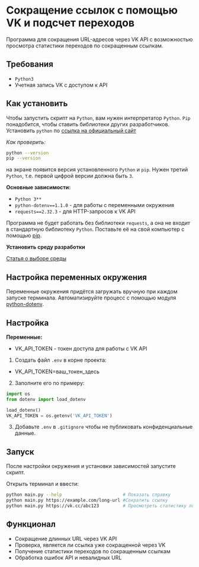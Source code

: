# Сокращение ссылок с помощью VK и подсчет переходов
Программа для сокращения URL-адресов через VK API с возможностью просмотра статистики переходов по сокращенным ссылкам.

## Требования
- `Python3`
- Учетная запись VK с доступом к API

## Как установить
Чтобы запустить скрипт на `Python`, вам нужен интерпретатор `Python`. `Pip` понадобится, чтобы ставить библиотеки других разработчиков.
Установить `python` по [ссылка на официальный сайт](https://www.python.org/)

*Как проверить:* 

```bash
python --version
pip --version
```
на экране появится версия установленного `Python` и `pip`. Нужен третий `Python`, т.е. первой цифрой версии должна быть `3`.

**Основные зависимости:**
- `Python 3**`
- `python-dotenv==1.1.0` - для работы с переменными окружения
- `requests==2.32.3` - для HTTP-запросов к VK API

Программа не будет работать без библиотеки `requests`, а она не входит в стандартную библиотеку `Python`. Поставьте её на свой компьютер с помощью [pip](https://dvmn.org/encyclopedia/pip/pip_basic_usage/).

**Установить среду разработки**

[Статья о выборе среды](https://tproger.ru/articles/python-ide)

## Настройка переменных окружения
Переменные окружения придётся загружать вручную при каждом запуске терминала. Автоматизируйте процесс с помощью модуля [python-dotenv](https://pypi.org/project/python-dotenv/0.9.1/).

## Настройка

**Переменные:**
- VK_API_TOKEN - токен доступа для работы с VK API

1. Создать файл `.env` в корне проекта:
- VK_API_TOKEN=ваш_токен_здесь

2. Заполните его по примеру:
```python
import os
from dotenv import load_dotenv

load_dotenv()
VK_API_TOKEN = os.getenv('VK_API_TOKEN')
```

3. Добавьте `.env` в `.gitignore` чтобы не публиковать конфиденциальные данные.

## Запуск
После настройки окружения и установки зависимостей запустите скрипт.

Открыть терминал и ввести:
```bash
python main.py --help                       # Показать справку
python main.py https://example.com/long-url #Сократить ссылку
python main.py https://vk.cc/abc123         # Просмотреть статистику по сокращенной ссылке
```

## Функционал
- Сокращение длинных URL через VK API
- Проверка, является ли ссылка уже сокращенной через VK
- Получение статистики переходов по сокращенным ссылкам
- Обработка ошибок API и невалидных URL
